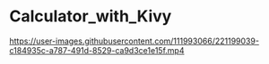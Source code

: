 # Calculator_with_Kivy


https://user-images.githubusercontent.com/111993066/221199039-c184935c-a787-491d-8529-ca9d3ce1e15f.mp4

